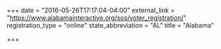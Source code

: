 +++
date = "2016-05-26T17:17:04-04:00"
external_link = "https://www.alabamainteractive.org/sos/voter_registration/"
registration_type = "online"
state_abbreviation = "AL"
title = "Alabama"

+++

